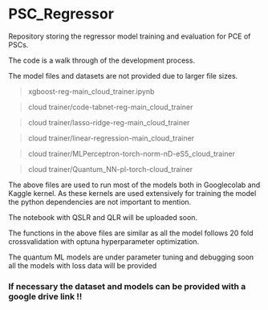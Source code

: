 # PSC_Regressor
Repository storing the regressor model training and evaluation for PCE of PSCs.

The code is a walk through of the development process.

The model files and datasets are not provided due to larger file sizes.

> xgboost-reg-main_cloud_trainer.ipynb

> cloud trainer/code-tabnet-reg-main_cloud_trainer

> cloud trainer/lasso-ridge-reg-main_cloud_trainer

> cloud trainer/linear-regression-main_cloud_trainer

> cloud trainer/MLPerceptron-torch-norm-nD-eS5_cloud_trainer

> cloud trainer/Quantum_NN-pl-torch-cloud_trainer

The above files are used to run most of the models both in Googlecolab and Kaggle kernel. As these kernels are used extensively for training the model the python dependencies are not important to mention.

The notebook with QSLR and QLR will be uploaded soon.  

The functions in the above files are similar as all the model follows 20 fold crossvalidation with optuna hyperparameter optimization. 

The quantum ML models are under parameter tuning and debugging soon all the models with loss data will be provided 

### If necessary the dataset and models can be provided with a google drive link !!
